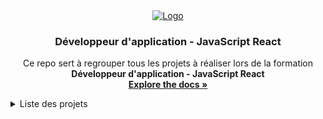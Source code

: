 <div align="center">
  <a href="https://github.com/ElMoucheh/Formation-OpenClassrooms">
    <img src="https://www.solutions-ressources-humaines.com/logo/51c0ba3cbf5680eoc_purple_.png" alt="Logo">
  </a>

  <h3 align="center">Développeur d'application - JavaScript React</h3>

  <p align="center">
    Ce repo sert à regrouper tous les projets à réaliser lors de la formation <strong>Développeur d'application - JavaScript React</strong>
    <br />
    <a href="https://github.com/ElMoucheh/Formation-OpenClassrooms"><strong>Explore the docs »</strong></a>
    <br />
  </p>
</div>

<details>
  <summary>Liste des projets</summary>
  <ol>
    <li><a href="#projet-1">Prenez en main votre formation front-end</a></li>
    <li><a href="#projet-2">Transformez une maquette en site web avec HTML & CSS</a></li>
    <li><a href="#projet-3">Dynamisez une page web avec des animations CSS</a></li>
    <li><a href="#projet-4">Créez une landing page avec Javascript</a></li>
    <li><a href="#projet-5">Testez vos compétences : les langages du Web</a></li>
    <li><a href="#projet-6">Créez un site accessible pour une plateforme de photographes</a></li>
    <li><a href="#projet-7">Développez un algorithme de recherche en JavaScript</a></li>
    <li><a href="#projet-8">Testez vos compétences : les algorithmes en JavaScript</a></li>
    <li><a href="#projet-9">Débuggez et testez un SaaS RH</a></li>
    <li><a href="#projet-10">Définissez les besoins pour une app de soutien scolaire</a></li>
    <li><a href="#projet-11">Développez une application Web avec React et React Router</a></li>
    <li><a href="#projet-12">Développez un tableau de bord d'analytics avec React</a></li>
    <li><a href="#projet-13">Utilisez une API pour un compte utilisateur bancaire avec React</a></li>
    <li><a href="#projet-14">Faites passer une librairie jQuery vers React</a></li>
  </ol>
</details>
